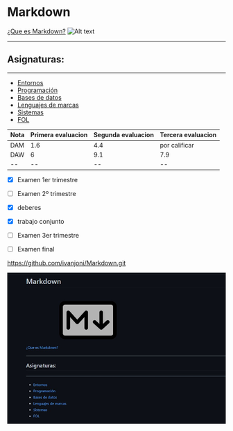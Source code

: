 # Markdown
[¿Que es Markdown?](https://www.genbeta.com/guia-de-inicio/que-es-markdown-para-que-sirve-y-como-usarlo)
![Alt text](https://cdn.iconscout.com/icon/free/png-256/markdown-3629496-3031559.png)



<HR> <H2> Asignaturas: </H2> <HR>



* [Entornos](Entornos)
* [Programación](programación)
* [Bases de datos](bases_de_datos)
* [Lenguajes de marcas](Lenguajes_de_marcas)
* [Sistemas](sistemas)
* [FOL](FOL)

  
  
  
  
 | Nota | Primera evaluacion| Segunda evaluacion | Tercera evaluacion |
 |--|--|--|--|
 | DAM  | 1.6               | 4.4                | por calificar      |
 | DAW  | 6                 |        9.1         | 7.9                |
 |--|--|--|--|
  
  
- [x] Examen 1er trimestre
- [ ] Examen 2º trimestre
- [x] deberes
- [x] trabajo conjunto
- [ ] Examen 3er trimestre
- [ ] Examen final

  
  
  
  
  
  
 https://github.com/ivanjoni/Markdown.git
  
 ![alt text](image.jpg)
